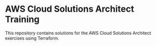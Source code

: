 # AWS Cloud Solutions Architect Training

This repository contains solutions for the AWS Cloud Solutions Architect exercises using Terraform.
